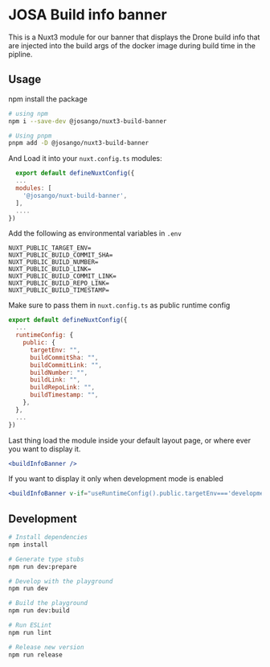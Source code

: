 # JOSA Build info banner

This is a Nuxt3 module for our banner that displays the Drone build info that are injected into the build args of the docker image during build time in the pipline.

## Usage

npm install the package

```bash
# using npm
npm i --save-dev @josango/nuxt3-build-banner

# Using pnpm
pnpm add -D @josango/nuxt3-build-banner
```

And Load it into your `nuxt.config.ts` modules:

```js
  export default defineNuxtConfig({
  ...
  modules: [
    '@josango/nuxt-build-banner',
  ],
  ....
})
```

Add the following as environmental variables in `.env`

```env
NUXT_PUBLIC_TARGET_ENV=
NUXT_PUBLIC_BUILD_COMMIT_SHA=
NUXT_PUBLIC_BUILD_NUMBER=
NUXT_PUBLIC_BUILD_LINK=
NUXT_PUBLIC_BUILD_COMMIT_LINK=
NUXT_PUBLIC_BUILD_REPO_LINK=
NUXT_PUBLIC_BUILD_TIMESTAMP=
```

Make sure to pass them in `nuxt.config.ts` as public runtime config

```js
export default defineNuxtConfig({
  ...
  runtimeConfig: {
    public: {
      targetEnv: "",
      buildCommitSha: "",
      buildCommitLink: "",
      buildNumber: "",
      buildLink: "",
      buildRepoLink: "",
      buildTimestamp: "",
    },
  },
  ...
})
```

Last thing load the module inside your default layout page, or where ever you want to display it.

```jsx
<buildInfoBanner />
```

If you want to display it only when development mode is enabled

```jsx
<buildInfoBanner v-if="useRuntimeConfig().public.targetEnv==='development'" />
```

## Development

```bash
# Install dependencies
npm install

# Generate type stubs
npm run dev:prepare

# Develop with the playground
npm run dev

# Build the playground
npm run dev:build

# Run ESLint
npm run lint

# Release new version
npm run release
```
